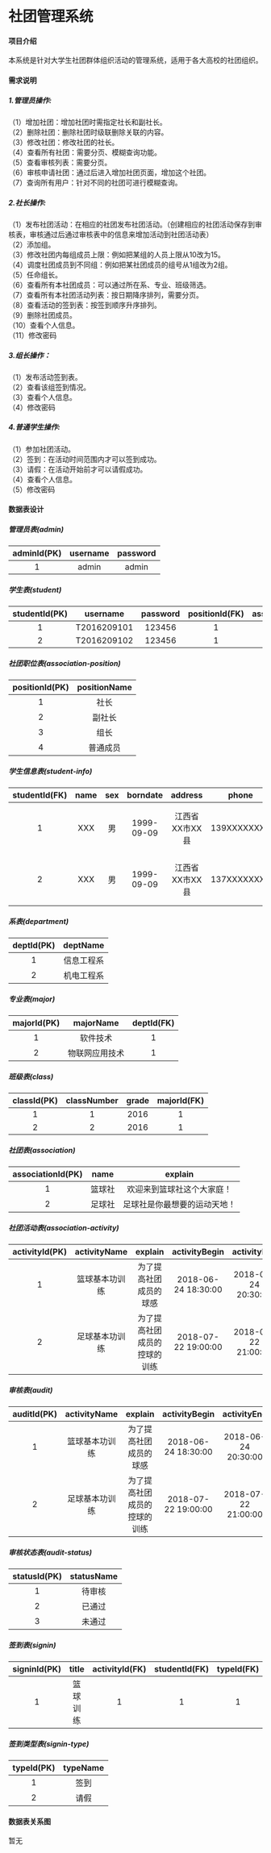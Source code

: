 # 社团管理系统

#### 项目介绍
本系统是针对大学生社团群体组织活动的管理系统，适用于各大高校的社团组织。

#### 需求说明
##### 1.管理员操作:  
（1）增加社团：增加社团时需指定社长和副社长。  
（2）删除社团：删除社团时级联删除关联的内容。  
（3）修改社团：修改社团的社长。  
（4）查看所有社团：需要分页、模糊查询功能。  
（5）查看审核列表：需要分页。  
（6）审核申请社团：通过后进入增加社团页面，增加这个社团。  
（7）查询所有用户：针对不同的社团可进行模糊查询。  

##### 2.社长操作:  
（1）发布社团活动：在相应的社团发布社团活动。（创建相应的社团活动保存到审核表，审核通过后通过审核表中的信息来增加活动到社团活动表）  
（2）添加组。  
（3）修改社团内每组成员上限：例如把某组的人员上限从10改为15。  
（4）调度社团成员到不同组：例如把某社团成员的组号从1组改为2组。  
（5）任命组长。  
（6）查看所有本社团成员：可以通过所在系、专业、班级筛选。  
（7）查看所有本社团活动列表：按日期降序排列，需要分页。  
（8）查看活动的签到表：按签到顺序升序排列。  
（9）删除社团成员。  
（10）查看个人信息。  
（11）修改密码  

##### 3.组长操作：  
（1）发布活动签到表。  
（2）查看该组签到情况。  
（3）查看个人信息。  
（4）修改密码  

##### 4.普通学生操作:  
（1）参加社团活动。  
（2）签到：在活动时间范围内才可以签到成功。  
（3）请假：在活动开始前才可以请假成功。  
（4）查看个人信息。  
（5）修改密码  


#### 数据表设计
##### 管理员表(admin)
|adminId(PK)|username|password|
|:---:|:---:|:---:|
|1|admin|admin|

##### 学生表(student)
|studentId(PK)|username|password|positionId(FK)|associationId(FK)|
|:---:|:---:|:---:|:---:|:---:|
|1|T2016209101|123456|1|1|
|2|T2016209102|123456|1|2|

##### 社团职位表(association-position)
|positionId(PK)|positionName|
|:---:|:---:|
|1|社长|
|2|副社长|
|3|组长|
|4|普通成员|

##### 学生信息表(student-info)
|studentId(FK)|name|sex|borndate|address|phone|explain|classid(FK)|
|:-:|:-:|:-:|:-:|:-:|:-:|:-:|:-:|
|1|XXX|男|1999-09-09|江西省XX市XX县|139XXXXXXXX|这个人很懒，什么也没有写|1|
|2|XXX|男|1999-09-09|江西省XX市XX县|137XXXXXXXX|这个人很懒，什么也没有写|1|

##### 系表(department)
|deptId(PK)|deptName|
|:-:|:-:|
|1|信息工程系|
|2|机电工程系|

##### 专业表(major)
|majorId(PK)|majorName|deptId(FK)|
|:-:|:-:|:-:|
|1|软件技术|1|
|2|物联网应用技术|1|

##### 班级表(class)
|classId(PK)|classNumber|grade|majorId(FK)|
|:-:|:-:|:-:|:-:|
|1|1|2016|1|
|2|2|2016|1|

##### 社团表(association)
|associationId(PK)|name|explain|
|:-:|:-:|:-:|
|1|篮球社|欢迎来到篮球社这个大家庭！|
|2|足球社|足球社是你最想要的运动天地！|

##### 社团活动表(association-activity)
|activityId(PK)|activityName|explain|activityBegin|activityEnd|associationId(FK)|
|:-:|:-:|:-:|:-:|:-:|:-:|
|1|篮球基本功训练|为了提高社团成员的球感|2018-06-24 18:30:00|2018-06-24 20:30:00|1|
|2|足球基本功训练|为了提高社团成员的控球的训练|2018-07-22 19:00:00|2018-07-22 21:00:00|2|

##### 审核表(audit)
|auditId(PK)|activityName|explain|activityBegin|activityEnd|associationId|statusId|
|:-:|:-:|:-:|:-:|:-:|:-:|:-:|
|1|篮球基本功训练|为了提高社团成员的球感|2018-06-24 18:30:00|2018-06-24 20:30:00|1|2|
|2|足球基本功训练|为了提高社团成员的控球的训练|2018-07-22 19:00:00|2018-07-22 21:00:00|2|2|

##### 审核状态表(audit-status)
|statusId(PK)|statusName|
|:-:|:-:|
|1|待审核|
|2|已通过|
|3|未通过|

##### 签到表(signin)
|signinId(PK)|title|activityId(FK)|studentId(FK)|typeId(FK)|signinTime|
|:-:|:-:|:-:|:-:|:-:|:-:|
|1|篮球训练|1|1|1|2018-06-24 18:30:55|

##### 签到类型表(signin-type)
|typeId(PK)|typeName|
|:-:|:-:|
|1|签到|
|2|请假|


#### 数据表关系图
暂无

